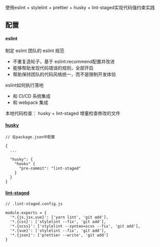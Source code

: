 使用eslint + stylelint + prettier + husky + lint-staged实现代码强约束实践





##  配置

####  eslint

制定 eslint 团队的 eslint 规范

* 不重复造轮子，基于 eslint:recommend配置并改进
* 能够帮助发现代码错误的规则，全部开启
* 帮助保持团队的代码风格统一，而不是限制开发体验

eslint如何执行落地

* 和 CI/CD 系统集成
* 和 webpack 集成

本地代码检查： husky + lint-staged 增量检查修改的文件

####  [husky](https://github.com/typicode/husky) 
```
// 在package.json中配置

{
  ...

  "husky": {
    "hooks" {
      "pre-commit": "lint-staged"
    }
  }
}
```
####  [lint-staged](https://github.com/okonet/lint-staged)
```
// .lint-staged.config.js

module.exports = {
  '*.{js,jsx,vue}': ['yarn lint', 'git add'],
  '*.{css}': ['stylelint --fix', 'git add'],
  '*.{scss}': ['stylelint --syntax=scss --fix', 'git add'],
  '*.{vue}': ['stylelint --fix', 'git add'],
  '*.{json}': ['prettier --write', 'git add']
}
```
